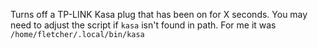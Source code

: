 Turns off a TP-LINK Kasa plug that has been on for X seconds. You may need to adjust the script if `kasa` isn't found in path. For me it was `/home/fletcher/.local/bin/kasa`
